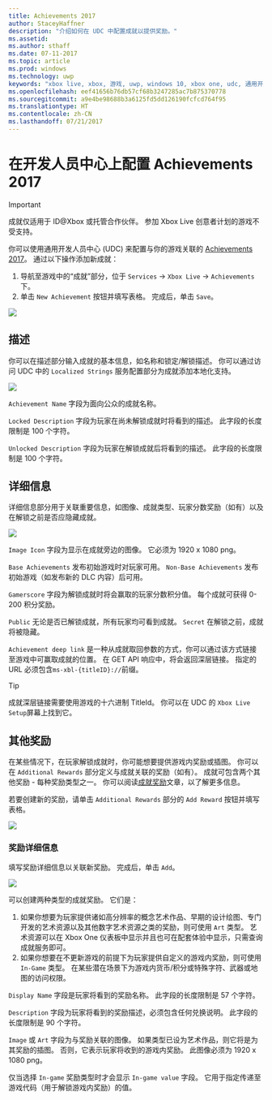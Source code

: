 ```yaml
---
title: Achievements 2017
author: StaceyHaffner
description: "介绍如何在 UDC 中配置成就以提供奖励。"
ms.assetid: 
ms.author: sthaff
ms.date: 07-11-2017
ms.topic: article
ms.prod: windows
ms.technology: uwp
keywords: "xbox live, xbox, 游戏, uwp, windows 10, xbox one, udc, 通用开发人员中心"
ms.openlocfilehash: eef41656b76db57cf68b3247285ac7b875370778
ms.sourcegitcommit: a9e4be98688b3a6125fd5dd126190fcfcd764f95
ms.translationtype: HT
ms.contentlocale: zh-CN
ms.lasthandoff: 07/21/2017
---
```

# <a name="configure-achievements-2017-on-dev-center"></a>在开发人员中心上配置 Achievements 2017

> [!IMPORTANT]
> 成就仅适用于 ID@Xbox 或托管合作伙伴。 参加 Xbox Live 创意者计划的游戏不受支持。

你可以使用通用开发人员中心 (UDC) 来配置与你的游戏关联的 [Achievements 2017](simplified-achievements.md)。 通过以下操作添加新成就：

1. 导航至游戏中的“成就”部分，位于 `Services` -> `Xbox Live` -> `Achievements` 下。
2. 单击 `New Achievement` 按钮并填写表格。  完成后，单击 `Save`。

![](../images/udc/achievements_1.png)

## <a name="description"></a>描述
你可以在描述部分输入成就的基本信息，如名称和锁定/解锁描述。 你可以通过访问 UDC 中的 `Localized Strings` 服务配置部分为成就添加本地化支持。

![](../images/udc/achievements_2.png)

`Achievement Name` 字段为面向公众的成就名称。

`Locked Description` 字段为玩家在尚未解锁成就时将看到的描述。 此字段的长度限制是 100 个字符。

`Unlocked Description` 字段为玩家在解锁成就后将看到的描述。 此字段的长度限制是 100 个字符。

## <a name="details"></a>详细信息
详细信息部分用于关联重要信息，如图像、成就类型、玩家分数奖励（如有）以及在解锁之前是否应隐藏成就。

![](../images/udc/achievements_3.png)

`Image Icon` 字段为显示在成就旁边的图像。 它必须为 1920 x 1080 png。

`Base Achievements` 发布初始游戏时对玩家可用。 `Non-Base Achievements` 发布初始游戏（如发布新的 DLC 内容）后可用。

`Gamerscore` 字段为解锁成就时将会赢取的玩家分数积分值。 每个成就可获得 0-200 积分奖励。  

`Public` 无论是否已解锁成就，所有玩家均可看到成就。 `Secret` 在解锁之前，成就将被隐藏。

`Achievement deep link` 是一种从成就取回参数的方式，你可以通过该方式链接至游戏中可赢取成就的位置。 在 GET API 响应中，将会返回深层链接。 指定的 URL 必须包含`ms-xbl-{titleID}://`前缀。

> [!TIP]
> 成就深层链接需要使用游戏的十六进制 TitleId。 你可以在 UDC 的 `Xbox Live Setup`屏幕上找到它。 

## <a name="additional-rewards"></a>其他奖励
在某些情况下，在玩家解锁成就时，你可能想要提供游戏内奖励或插图。 你可以在 `Additional Rewards` 部分定义与成就关联的奖励（如有）。 成就可包含两个其他奖励 - 每种奖励类型之一。 你可以阅读[成就奖励](achievement-rewards.md)文章，以了解更多信息。

若要创建新的奖励，请单击 `Additional Rewards` 部分的 `Add Reward` 按钮并填写表格。

![](../images/udc/achievements_4.png)

### <a name="reward-details"></a>奖励详细信息
填写奖励详细信息以关联新奖励。 完成后，单击 `Add`。

![](../images/udc/achievements_5.png)

可以创建两种类型的成就奖励。 它们是： 

1. 如果你想要为玩家提供诸如高分辨率的概念艺术作品、早期的设计绘图、专门开发的艺术资源以及其他数字艺术资源之类的奖励，则可使用 `Art` 类型。 艺术资源可以在 Xbox One 仪表板中显示并且也可在配套体验中显示，只需查询成就服务即可。
2. 如果你想要在不更新游戏的前提下为玩家提供自定义的游戏内奖励，则可使用 `In-Game` 类型。 在某些潜在场景下为游戏内货币/积分或特殊字符、武器或地图的访问权限。

`Display Name` 字段是玩家将看到的奖励名称。 此字段的长度限制是 57 个字符。

`Description` 字段为玩家将看到的奖励描述，必须包含任何兑换说明。 此字段的长度限制是 90 个字符。

`Image` 或 `Art` 字段为与奖励关联的图像。 如果类型已设为艺术作品，则它将是为其奖励的插图。 否则，它表示玩家将收到的游戏内奖励。 此图像必须为 1920 x 1080 png。

仅当选择 `In-game` 奖励类型时才会显示 `In-game value` 字段。 它用于指定传递至游戏代码（用于解锁游戏内奖励）的值。
